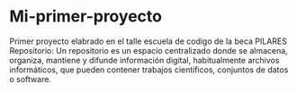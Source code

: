 # Mi-primer-proyecto
Primer proyecto elabrado en el talle escuela de codigo de la beca PILARES
Repositorio: Un repositorio es un espacio centralizado donde se almacena, organiza, mantiene y difunde información digital, habitualmente archivos informáticos, que pueden contener trabajos científicos, conjuntos de datos o software.
